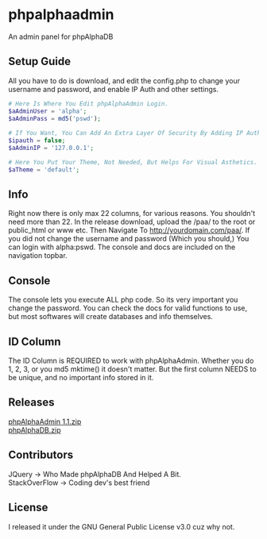 # phpalphaadmin
An admin panel for phpAlphaDB
## Setup Guide
All you have to do is download, and edit the config.php to change your username and password, and enable IP Auth and other settings.
```php
# Here Is Where You Edit phpAlphaAdmin Login.
$aAdminUser = 'alpha';
$aAdminPass = md5('pswd');
	
# If You Want, You Can Add An Extra Layer Of Security By Adding IP Authentication. NOTE: This Does Not Work If You Are On localhost, Or If You Are Dynamic. Disabled By Default.
$ipauth = false;
$aAdminIP = '127.0.0.1';

# Here You Put Your Theme, Not Needed, But Helps For Visual Asthetics.
$aTheme = 'default';
```
## Info
Right now there is only max 22 columns, for various reasons. You shouldn't need more than 22. In the release download, upload the /paa/ to the root or public_html or www etc. Then Navigate To http://yourdomain.com/paa/. If you did not change the username and password (Which you should,) You can login with alpha:pswd. The console and docs are included on the navigation topbar.
## Console
The console lets you execute ALL php code. So its very important you change the password. You can check the docs for valid functions to use, but most softwares will create databases and info themselves.
## ID Column
The ID Column is REQUIRED to work with phpAlphaAdmin. Whether you do 1, 2, 3, or you md5 mktime() it doesn't matter. But the first column NEEDS to be unique, and no important info stored in it.
## Releases
[phpAlphaAdmin 1.1.zip](https://github.com/mcclureski/phpalphaadmin/releases/download/1.1/phpAlphaAdmin1.2.zip) <br />
[phpAlphaDB.zip](https://www.unrealsecurity.net/downloads/phpAlphaDB.zip)
## Contributors
JQuery -> Who Made phpAlphaDB And Helped A Bit. <br />
StackOverFlow -> Coding dev's best friend
## License
I released it under the GNU General Public License v3.0 cuz why not.
